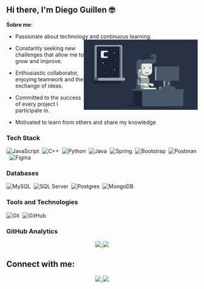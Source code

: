 ## Hi there, I'm Diego Guillen 🤓

**Sobre me**:
- Passionate about technology and continuous learning.
  <img alt="Night Coding" src="img/cod.gif" align="right"/>

- Constantly seeking new challenges that allow me to grow and improve.
- Enthusiastic collaborator, enjoying teamwork and the exchange of ideas.
- Committed to the success of every project I participate in.
- Motivated to learn from others and share my knowledge

### Tech Stack

![JavaScript](https://img.shields.io/badge/javascript-%23323330.svg?style=for-the-badge&logo=javascript&logoColor=%23F7DF1E)&nbsp;
![C++](https://img.shields.io/badge/c++-%2300599C.svg?style=for-the-badge&logo=c%2B%2B&logoColor=white)&nbsp;
![Python](https://img.shields.io/badge/python-3670A0?style=for-the-badge&logo=python&logoColor=ffdd54)&nbsp;
![Java](https://img.shields.io/badge/java-%23ED8B00.svg?style=for-the-badge&logo=java&logoColor=white)&nbsp;
![Spring](https://img.shields.io/badge/spring-%236DB33F.svg?style=for-the-badge&logo=spring&logoColor=white)&nbsp;
![Bootstrap](https://img.shields.io/badge/bootstrap-%23563D7C.svg?style=for-the-badge&logo=bootstrap&logoColor=white)&nbsp;
![Postman](https://img.shields.io/badge/Postman-FF6C37?style=for-the-badge&logo=postman&logoColor=white)&nbsp;
![Figma](https://img.shields.io/badge/figma-%23F24E1E.svg?style=for-the-badge&logo=figma&logoColor=white)&nbsp;

### Databases

![MySQL](https://img.shields.io/badge/MySQL-%234479A1.svg?style=for-the-badge&logo=mysql&logoColor=white)&nbsp;
![SQL Server](https://img.shields.io/badge/Microsoft_SQL_Server-%234F5B93.svg?style=for-the-badge&logo=microsoftsqlserver&logoColor=white)&nbsp;
![Postgres](https://img.shields.io/badge/postgres-%23316192.svg?style=for-the-badge&logo=postgresql&logoColor=white)&nbsp;
![MongoDB](https://img.shields.io/badge/MongoDB-%234ea94b.svg?style=for-the-badge&logo=mongodb&logoColor=white)&nbsp;


### Tools and Technologies

![Git](https://img.shields.io/badge/git-%23F05033.svg?style=for-the-badge&logo=git&logoColor=white)&nbsp;
![GitHub](https://img.shields.io/badge/github-%23121011.svg?style=for-the-badge&logo=github&logoColor=white)&nbsp;

### GitHub Analytics

<p align="center">
  <a href="https://github.com/EliasMSK">
    <img height="180em" src="https://github-readme-stats.vercel.app/api?username=EliasMSK&theme=midnight-purple&hide_border=false&include_all_commits=false&count_private=false"/>
  </a>
  <a href="https://github.com/EliasMSK">
    <img height="180em" src="https://github-readme-stats.vercel.app/api/top-langs/?username=EliasMSK&theme=midnight-purple&hide_border=false&include_all_commits=false&count_private=false&layout=compact"/>
  </a>
</p>

## Connect with me:

<p align="center">
  <a href="https://www.linkedin.com/in/dg-guillen">
    <img src="https://img.shields.io/badge/dg--guillen-%230A66C2.svg?&style=for-the-badge&logo=linkedin&logoColor=white" />
  </a>
  <a href="mailto:diego.guillen2503@gmail.com">
    <img src="https://img.shields.io/badge/diego.guillen2503-%23D14836.svg?&style=for-the-badge&logo=gmail&logoColor=white"/>
  </a>
</p>


